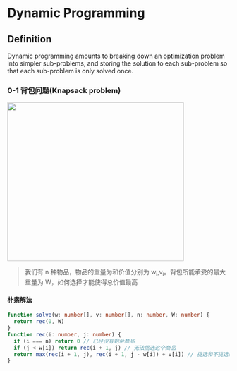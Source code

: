 # Dynamic Programming

## Definition

Dynamic programming amounts to breaking down an optimization problem into simpler sub-problems, and storing the solution to each sub-problem so that each sub-problem is only solved once.

### 0-1 背包问题(Knapsack problem)

<img src="https://twk-public.oss-cn-beijing.aliyuncs.com/Knapspack_problem.png" style="width:400px; height: 360px" />

> 我们有 n 种物品，物品的重量为和价值分别为 w<sub>i</sub>,v<sub>i</sub>。背包所能承受的最大重量为 W，如何选择才能使得总价值最高

#### 朴素解法

```ts
function solve(w: number[], v: number[], n: number, W: number) {
  return rec(0, W)
}
function rec(i: number, j: number) {
  if (i === n) return 0 // 已经没有剩余商品
  if (j < w[i]) return rec(i + 1, j) // 无法挑选这个商品
  return max(rec(i + 1, j), rec(i + 1, j - w[i]) + v[i]) // 挑选和不挑选的两种情况都尝试一下
}
```
